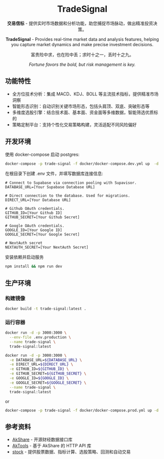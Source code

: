 <div align="center">

# TradeSignal

**交易信标** - 提供实时市场数据和分析功能，助您捕捉市场脉动，做出精准投资决策。

**TradeSignal** - Provides real-time market data and analysis features, helping you capture market dynamics and make precise investment decisions.

富贵险中求，也在险中丢；求时十之一，丢时十之九。

_Fortune favors the bold, but risk management is key._

</div>

## 功能特性

* 全方位技术分析：集成 MACD、KDJ、BOLL 等主流技术指标，提供精准市场洞察
* 智能形态识别：自动识别关键市场形态，包括头肩顶、双底、突破形态等
* 多维度选股引擎：结合技术面、基本面、资金面等多维数据，智能筛选优质标的
* 策略定制平台：支持个性化交易策略构建，灵活适配不同风险偏好

## 开发环境

使用 docker-compose 启动 postgres:

````bash
docker-compose -p trade-signal -f docker/docker-compose.dev.yml up  -d
```` 

在根目录下创建 .env 文件，并填写数据库连接信息:

```environment
# Connect to Supabase via connection pooling with Supavisor.
DATABASE_URL=[Your Supabase Database URL]

# Direct connection to the database. Used for migrations.
DIRECT_URL=[Your Database URL]

# Github OAuth credentials.
GITHUB_ID=[Your Github ID]
GITHUB_SECRET=[Your Github Secret]

# Google OAuth credentials.
GOOGLE_ID=[Your Google ID]
GOOGLE_SECRET=[Your Google Secret]

# NextAuth secret
NEXTAUTH_SECRET=[Your NextAuth Secret]
``` 
安装依赖并启动服务

````bash
npm install && npm run dev
```` 

## 生产环境

### 构建镜像

```bash
docker build -t trade-signal:latest .
```

### 运行容器

```bash
docker run -d -p 3000:3000 \
  --env-file .env.production \
  --name trade-signal \
  trade-signal:latest
```

```bash
docker run -d -p 3000:3000 \
  -e DATABASE_URL=${DATABASE_URL} \
  -e DIRECT_URL=${DIRECT_URL} \
  -e GITHUB_ID=${GITHUB_ID} \
  -e GITHUB_SECRET=${GITHUB_SECRET} \
  -e GOOGLE_ID=${GOOGLE_ID} \
  -e GOOGLE_SECRET=${GOOGLE_SECRET} \
  --name trade-signal \
  trade-signal:latest
```

or

```bash
docker-compose -p trade-signal -f docker/docker-compose.prod.yml up -d
```

## 参考资料

* [AkShare](https://github.com/jindaxiang/akshare) - 开源财经数据接口库
* [AkTools](https://github.com/jindaxiang/aktools) - 基于 AkShare 的 HTTP API 库
* [stock](https://github.com/myhhub/stock) - 提供股票数据、指标计算、选股策略、回测和自动交易
